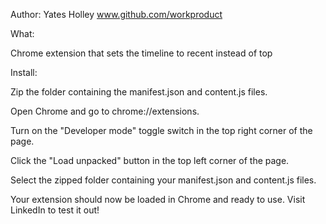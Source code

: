 Author:
  Yates Holley 
  www.github.com/workproduct

What:

  Chrome extension that sets the timeline to recent instead of top

Install:

  Zip the folder containing the manifest.json and content.js files.

  Open Chrome and go to chrome://extensions.

  Turn on the "Developer mode" toggle switch in the top right corner of the page.

  Click the "Load unpacked" button in the top left corner of the page.

  Select the zipped folder containing your manifest.json and content.js files.

  Your extension should now be loaded in Chrome and ready to use. Visit LinkedIn to test it out!

